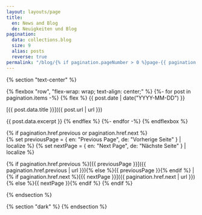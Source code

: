 ```yaml
---
layout: layouts/page
title:
  en: News and Blog
  de: Neuigkeiten und Blog
pagination:
  data: collections.blog
  size: 9
  alias: posts
  reverse: true
permalink: "/blog/{% if pagination.pageNumber > 0 %}page-{{ pagination.pageNumber + 1 }}/{% endif %}index.html"
---
```


{% section "text-center" %}

{% flexbox "row", "flex-wrap: wrap; text-align: center;" %}
{%- for post in pagination.items -%}
  {% flex %}
  {{ post.date | date("YYYY-MM-DD") }}

  [{{ post.data.title }}]({{ post.url | url }})

  {{ post.data.excerpt }}
  {% endflex %}
{%- endfor -%}
{% endflexbox %}

{% if pagination.href.previous or pagination.href.next %}
<br>
{% set previousPage = { en: "Previous Page", de: "Vorherige Seite" } | localize %}
{% set nextPage = { en: "Next Page", de: "Nächste Seite" } | localize %}

{% if pagination.href.previous %}[{{ previousPage }}]({{ pagination.href.previous | url }}){% else %}{{ previousPage }}{% endif %}
|
{% if pagination.href.next %}[{{ nextPage }}]({{ pagination.href.next | url }}){% else %}{{ nextPage }}{% endif %}
{% endif %}

{% endsection %}

{% section "dark" %}
{% endsection %}
